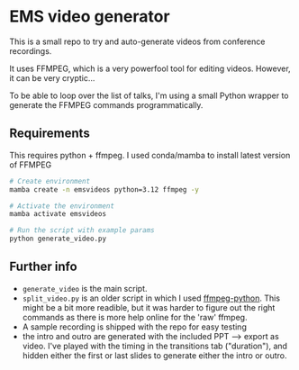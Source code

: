 # EMS video generator

This is a small repo to try and auto-generate videos from conference recordings.

It uses FFMPEG, which is a very powerfool tool for editing videos. However, it
can be very cryptic...

To be able to loop over the list of talks, I'm using a small Python wrapper to
generate the FFMPEG commands programmatically.

## Requirements

This requires python + ffmpeg. I used conda/mamba to install latest version of FFMPEG

```sh
# Create environment
mamba create -n emsvideos python=3.12 ffmpeg -y

# Activate the environment
mamba activate emsvideos

# Run the script with example params
python generate_video.py
```

## Further info

- `generate_video` is the main script.
- `split_video.py` is an older script in which I used
  [ffmpeg-python](https://github.com/kkroening/ffmpeg-python). This might be a
  bit more readible, but it was harder to figure out the right commands as there
  is more help online for the 'raw' ffmpeg.
- A sample recording is shipped with the repo for easy testing
- the intro and outro are generated with the included PPT --> export as video.
  I've played with the timing in the transitions tab ("duration"), and hidden
  either the first or last slides to generate either the intro or outro.
